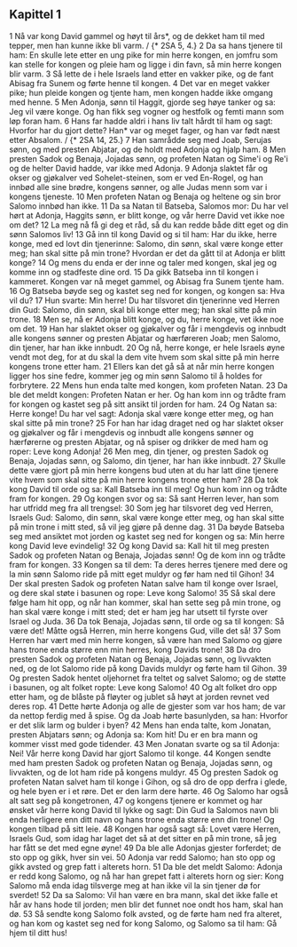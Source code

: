 ## Kapittel 1

1 Nå var kong David gammel og høyt til års*, og de dekket ham til med tepper, men han kunne ikke bli varm. / {* 2SA 5, 4.}
2 Da sa hans tjenere til ham: En skulle lete etter en ung pike for min herre kongen, en jomfru som kan stelle for kongen og pleie ham og ligge i din favn, så min herre kongen blir varm.
3 Så lette de i hele Israels land etter en vakker pike, og de fant Abisag fra Sunem og førte henne til kongen.
4 Det var en meget vakker pike; hun pleide kongen og tjente ham, men kongen hadde ikke omgang med henne.
5 Men Adonja, sønn til Haggit, gjorde seg høye tanker og sa: Jeg vil være konge. Og han fikk seg vogner og hestfolk og femti mann som løp foran ham.
6 Hans far hadde aldri i hans liv talt hårdt til ham og sagt: Hvorfor har du gjort dette? Han* var og meget fager, og han var født næst etter Absalom. / {* 2SA 14, 25.}
7 Han samrådde seg med Joab, Serujas sønn, og med presten Abjatar, og de holdt med Adonja og hjalp ham.
8 Men presten Sadok og Benaja, Jojadas sønn, og profeten Natan og Sime'i og Re'i og de helter David hadde, var ikke med Adonja.
9 Adonja slaktet får og okser og gjøkalver ved Sohelet-steinen, som er ved En-Rogel, og han innbød alle sine brødre, kongens sønner, og alle Judas menn som var i kongens tjeneste.
10 Men profeten Natan og Benaja og heltene og sin bror Salomo innbød han ikke.
11 Da sa Natan til Batseba, Salomos mor: Du har vel hørt at Adonja, Haggits sønn, er blitt konge, og vår herre David vet ikke noe om det?
12 La meg nå få gi deg et råd, så du kan redde både ditt eget og din sønn Salomos liv!
13 Gå inn til kong David og si til ham: Har du ikke, herre konge, med ed lovt din tjenerinne: Salomo, din sønn, skal være konge etter meg; han skal sitte på min trone? Hvordan er det da gått til at Adonja er blitt konge?
14 Og mens du enda er der inne og taler med kongen, skal jeg og komme inn og stadfeste dine ord.
15 Da gikk Batseba inn til kongen i kammeret. Kongen var nå meget gammel, og Abisag fra Sunem tjente ham.
16 Og Batseba bøyde seg og kastet seg ned for kongen, og kongen sa: Hva vil du?
17 Hun svarte: Min herre! Du har tilsvoret din tjenerinne ved Herren din Gud: Salomo, din sønn, skal bli konge etter meg; han skal sitte på min trone.
18 Men se, nå er Adonja blitt konge, og du, herre konge, vet ikke noe om det.
19 Han har slaktet okser og gjøkalver og får i mengdevis og innbudt alle kongens sønner og presten Abjatar og hærføreren Joab; men Salomo, din tjener, har han ikke innbudt.
20 Og nå, herre konge, er hele Israels øyne vendt mot deg, for at du skal la dem vite hvem som skal sitte på min herre kongens trone etter ham.
21 Ellers kan det gå så at når min herre kongen ligger hos sine fedre, kommer jeg og min sønn Salomo til å holdes for forbrytere.
22 Mens hun enda talte med kongen, kom profeten Natan.
23 Da ble det meldt kongen: Profeten Natan er her. Og han kom inn og trådte fram for kongen og kastet seg på sitt ansikt til jorden for ham.
24 Og Natan sa: Herre konge! Du har vel sagt: Adonja skal være konge etter meg, og han skal sitte på min trone?
25 For han har idag draget ned og har slaktet okser og gjøkalver og får i mengdevis og innbudt alle kongens sønner og hærførerne og presten Abjatar, og nå spiser og drikker de med ham og roper: Leve kong Adonja!
26 Men meg, din tjener, og presten Sadok og Benaja, Jojadas sønn, og Salomo, din tjener, har han ikke innbudt.
27 Skulle dette være gjort på min herre kongens bud uten at du har latt dine tjenere vite hvem som skal sitte på min herre kongens trone etter ham?
28 Da tok kong David til orde og sa: Kall Batseba inn til meg! Og hun kom inn og trådte fram for kongen.
29 Og kongen svor og sa: Så sant Herren lever, han som har utfridd meg fra all trengsel:
30 Som jeg har tilsvoret deg ved Herren, Israels Gud: Salomo, din sønn, skal være konge etter meg, og han skal sitte på min trone i mitt sted, så vil jeg gjøre på denne dag.
31 Da bøyde Batseba seg med ansiktet mot jorden og kastet seg ned for kongen og sa: Min herre kong David leve evindelig!
32 Og kong David sa: Kall hit til meg presten Sadok og profeten Natan og Benaja, Jojadas sønn! Og de kom inn og trådte fram for kongen.
33 Kongen sa til dem: Ta deres herres tjenere med dere og la min sønn Salomo ride på mitt eget muldyr og før ham ned til Gihon!
34 Der skal presten Sadok og profeten Natan salve ham til konge over Israel, og dere skal støte i basunen og rope: Leve kong Salomo!
35 Så skal dere følge ham hit opp, og når han kommer, skal han sette seg på min trone, og han skal være konge i mitt sted; det er ham jeg har utsett til fyrste over Israel og Juda.
36 Da tok Benaja, Jojadas sønn, til orde og sa til kongen: Så være det! Måtte også Herren, min herre kongens Gud, ville det så!
37 Som Herren har vært med min herre kongen, så være han med Salomo og gjøre hans trone enda større enn min herres, kong Davids trone!
38 Da dro presten Sadok og profeten Natan og Benaja, Jojadas sønn, og livvakten ned, og de lot Salomo ride på kong Davids muldyr og førte ham til Gihon.
39 Og presten Sadok hentet oljehornet fra teltet og salvet Salomo; og de støtte i basunen, og alt folket ropte: Leve kong Salomo!
40 Og alt folket dro opp etter ham, og de blåste på fløyter og jublet så høyt at jorden revnet ved deres rop.
41 Dette hørte Adonja og alle de gjester som var hos ham; de var da nettop ferdig med å spise. Og da Joab hørte basunlyden, sa han: Hvorfor er det slik larm og bulder i byen?
42 Mens han enda talte, kom Jonatan, presten Abjatars sønn; og Adonja sa: Kom hit! Du er en bra mann og kommer visst med gode tidender.
43 Men Jonatan svarte og sa til Adonja: Nei! Vår herre kong David har gjort Salomo til konge.
44 Kongen sendte med ham presten Sadok og profeten Natan og Benaja, Jojadas sønn, og livvakten, og de lot ham ride på kongens muldyr.
45 Og presten Sadok og profeten Natan salvet ham til konge i Gihon, og så dro de opp derfra i glede, og hele byen er i et røre. Det er den larm dere hørte.
46 Og Salomo har også alt satt seg på kongetronen,
47 og kongens tjenere er kommet og har ønsket vår herre kong David til lykke og sagt: Din Gud la Salomos navn bli enda herligere enn ditt navn og hans trone enda større enn din trone! Og kongen tilbad på sitt leie.
48 Kongen har også sagt så: Lovet være Herren, Israels Gud, som idag har laget det så at det sitter en på min trone, så jeg har fått se det med egne øyne!
49 Da ble alle Adonjas gjester forferdet; de sto opp og gikk, hver sin vei.
50 Adonja var redd Salomo; han sto opp og gikk avsted og grep fatt i alterets horn.
51 Da ble det meldt Salomo: Adonja er redd kong Salomo, og nå har han grepet fatt i alterets horn og sier: Kong Salomo må enda idag tilsverge meg at han ikke vil la sin tjener dø for sverdet!
52 Da sa Salomo: Vil han være en bra mann, skal det ikke falle et hår av hans hode til jorden; men blir det funnet noe ondt hos ham, skal han dø.
53 Så sendte kong Salomo folk avsted, og de førte ham ned fra alteret, og han kom og kastet seg ned for kong Salomo, og Salomo sa til ham: Gå hjem til ditt hus!
